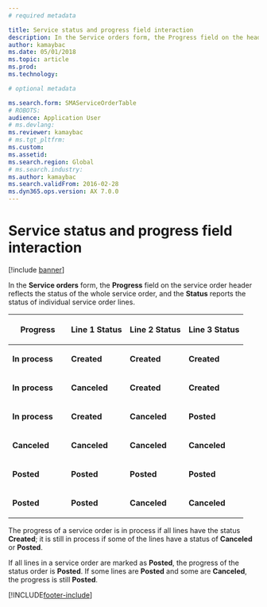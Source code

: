 ```yaml
---
# required metadata

title: Service status and progress field interaction 
description: In the Service orders form, the Progress field on the header reflects the status of the whole service order, and the Status reports the status of individual service order lines.
author: kamaybac
ms.date: 05/01/2018
ms.topic: article
ms.prod: 
ms.technology: 

# optional metadata

ms.search.form: SMAServiceOrderTable
# ROBOTS: 
audience: Application User
# ms.devlang: 
ms.reviewer: kamaybac
# ms.tgt_pltfrm: 
ms.custom: 
ms.assetid: 
ms.search.region: Global
# ms.search.industry: 
ms.author: kamaybac
ms.search.validFrom: 2016-02-28
ms.dyn365.ops.version: AX 7.0.0
---
```



# Service status and progress field interaction 

[!include [banner](../includes/banner.md)]


In the **Service orders** form, the **Progress** field on the service order header reflects the status of the whole service order, and the **Status** reports the status of individual service order lines.

<table>
<colgroup>
<col style="width: 25%" />
<col style="width: 25%" />
<col style="width: 25%" />
<col style="width: 25%" />
</colgroup>
<thead>
<tr class="header">
<th><p>Progress</p></th>
<th><p>Line 1 Status</p></th>
<th><p>Line 2 Status</p></th>
<th><p>Line 3 Status</p></th>
</tr>
</thead>
<tbody>
<tr class="odd">
<td><p><strong>In process</strong></p></td>
<td><p><strong>Created</strong></p></td>
<td><p><strong>Created</strong></p></td>
<td><p><strong>Created</strong></p></td>
</tr>
<tr class="even">
<td><p><strong>In process</strong></p></td>
<td><p><strong>Canceled</strong></p></td>
<td><p><strong>Created</strong></p></td>
<td><p><strong>Created</strong></p></td>
</tr>
<tr class="odd">
<td><p><strong>In process</strong></p></td>
<td><p><strong>Created</strong></p></td>
<td><p><strong>Canceled</strong></p></td>
<td><p><strong>Posted</strong></p></td>
</tr>
<tr class="even">
<td><p><strong>Canceled</strong></p></td>
<td><p><strong>Canceled</strong></p></td>
<td><p><strong>Canceled</strong></p></td>
<td><p><strong>Canceled</strong></p></td>
</tr>
<tr class="odd">
<td><p><strong>Posted</strong></p></td>
<td><p><strong>Posted</strong></p></td>
<td><p><strong>Posted</strong></p></td>
<td><p><strong>Posted</strong></p></td>
</tr>
<tr class="even">
<td><p><strong>Posted</strong></p></td>
<td><p><strong>Posted</strong></p></td>
<td><p><strong>Canceled</strong></p></td>
<td><p><strong>Canceled</strong></p></td>
</tr>
</tbody>
</table>


The progress of a service order is in process if all lines have the status **Created**; it is still in process if some of the lines have a status of **Canceled** or **Posted**.

If all lines in a service order are marked as **Posted**, the progress of the status order is **Posted**. If some lines are **Posted** and some are **Canceled**, the progress is still **Posted**.

  




[!INCLUDE[footer-include](../../includes/footer-banner.md)]